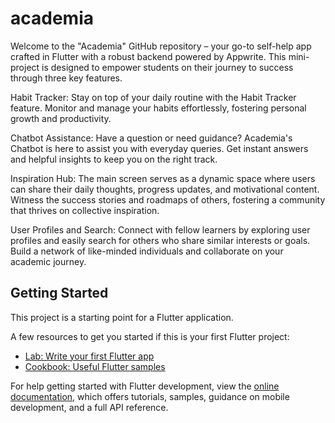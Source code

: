 # academia

Welcome to the "Academia" GitHub repository – your go-to self-help app crafted in Flutter with a robust backend powered by Appwrite. This mini-project is designed to empower students on their journey to success through three key features.

Habit Tracker:
Stay on top of your daily routine with the Habit Tracker feature. Monitor and manage your habits effortlessly, fostering personal growth and productivity.

Chatbot Assistance:
Have a question or need guidance? Academia's Chatbot is here to assist you with everyday queries. Get instant answers and helpful insights to keep you on the right track.

Inspiration Hub:
The main screen serves as a dynamic space where users can share their daily thoughts, progress updates, and motivational content. Witness the success stories and roadmaps of others, fostering a community that thrives on collective inspiration.

User Profiles and Search:
Connect with fellow learners by exploring user profiles and easily search for others who share similar interests or goals. Build a network of like-minded individuals and collaborate on your academic journey.

## Getting Started

This project is a starting point for a Flutter application.

A few resources to get you started if this is your first Flutter project:

- [Lab: Write your first Flutter app](https://docs.flutter.dev/get-started/codelab)
- [Cookbook: Useful Flutter samples](https://docs.flutter.dev/cookbook)

For help getting started with Flutter development, view the
[online documentation](https://docs.flutter.dev/), which offers tutorials,
samples, guidance on mobile development, and a full API reference.
